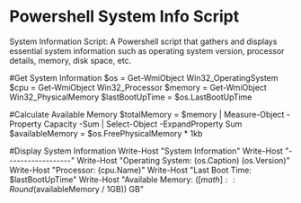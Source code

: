# Powershell System Info Script
System Information Script: A Powershell script that gathers and displays essential system information such as operating system version, processor details, memory, disk space, etc.

#Get System Information
$os = Get-WmiObject Win32_OperatingSystem
$cpu = Get-WmiObject Win32_Processor
$memory = Get-WmiObject Win32_PhysicalMemory
$lastBootUpTime = $os.LastBootUpTime

#Calculate Available Memory
$totalMemory = $memory | Measure-Object -Property Capacity -Sum | Select-Object -ExpandProperty Sum
$availableMemory = $os.FreePhysicalMemory * 1kb

#Display System Information
Write-Host "System Information"
Write-Host "------------------"
Write-Host "Operating System: $($os.Caption) $($os.Version)"
Write-Host "Processor: $($cpu.Name)"
Write-Host "Last Boot Time: $lastBootUpTime"
Write-Host "Available Memory: $([math]::Round($availableMemory / 1GB)) GB"
